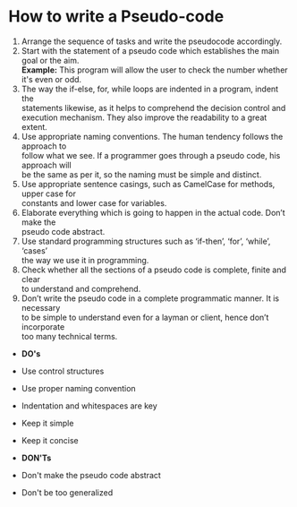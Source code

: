 # How to write a Pseudo-code

1. Arrange the sequence of tasks and write the pseudocode accordingly.  
1. Start with the statement of a pseudo code which establishes the main  
goal or the aim.  
**Example:** This program will allow the user to check the number whether  
it's even or odd.  
1. The way the if-else, for, while loops are indented in a program, indent the  
statements likewise, as it helps to comprehend the decision control and  
execution mechanism. They also improve the readability to a great extent.
1. Use appropriate naming conventions. The human tendency follows the approach to  
follow what we see. If a programmer goes through a pseudo code, his approach will  
be the same as per it, so the naming must be simple and distinct.
1. Use appropriate sentence casings, such as CamelCase for methods, upper case for  
constants and lower case for variables.
1. Elaborate everything which is going to happen in the actual code. Don’t make the  
pseudo code abstract.
1. Use standard programming structures such as ‘if-then’, ‘for’, ‘while’, ‘cases’  
the way we use it in programming.
1. Check whether all the sections of a pseudo code is complete, finite and clear  
to understand and comprehend.
1. Don’t write the pseudo code in a complete programmatic manner. It is necessary  
to be simple to understand even for a layman or client, hence don’t incorporate  
too many technical terms.

* **DO's**
* Use control structures
* Use proper naming convention
* Indentation and whitespaces are key
* Keep it simple
* Keep it concise

* **DON'Ts**
* Don't make the pseudo code abstract
* Don't be too generalized  
